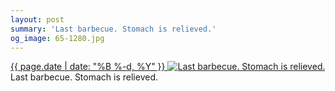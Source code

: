 ```yaml
---
layout: post
summary: 'Last barbecue. Stomach is relieved.'
og_image: 65-1280.jpg
---
```


<p>
 <time>
  <a href="/65">
   {{ page.date | date: "%B %-d, %Y" }}
  </a>
 </time>
 <a href="/65">
  <img alt="Last barbecue. Stomach is relieved." data-taken="9/28/2013" sizes="(min-width: 700px) 50vw, calc(100vw - 2rem)" src="{{ site.assets_url }}/65-640.jpg" srcset="{{ site.assets_url }}/65-1280.jpg 1280w, {{ site.assets_url }}/65-960.jpg 960w, {{ site.assets_url }}/65-640.jpg 640w, {{ site.assets_url }}/65-320.jpg 320w"/>
 </a>
 <span>
  Last barbecue. Stomach is relieved.
 </span>
</p>
